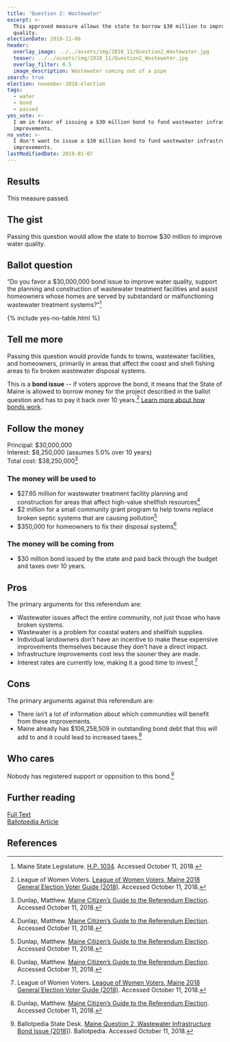 ```yaml
---
title: 'Question 2: Wastewater'
excerpt: >-
  This approved measure allows the state to borrow $30 million to improve water
  quality.
electionDate: 2018-11-06
header:
  overlay_image: ../../assets/img/2018_11/Question2_Wastewater.jpg
  teaser: ../../assets/img/2018_11/Question2_Wastewater.jpg
  overlay_filter: 0.5
  image_description: Wastewater coming out of a pipe
search: true
election: november-2018-election
tags:
  - water
  - bond
  - passed
yes_vote: >-
  I am in favor of issuing a $30 million bond to fund wastewater infrastructure
  improvements.
no_vote: >-
  I don't want to issue a $30 million bond to fund wastewater infrastructure
  improvements.
lastModifiedDate: 2019-01-07
---
```


## Results

This measure passed.

## The gist

Passing this question would allow the state to borrow $30 million to improve water quality.

## Ballot question

“Do you favor a $30,000,000 bond issue to improve water quality, support the planning and construction of wastewater treatment facilities and assist homeowners whose homes are served by substandard or malfunctioning wastewater treatment systems?”[^2]

{% include yes-no-table.html %}

## Tell me more

Passing this question would provide funds to towns, wastewater facilities, and homeowners, primarily in areas that affect the coast and shell fishing areas to fix broken wastewater disposal systems.

This is a **bond issue** -- if voters approve the bond, it means that the State of Maine is allowed to borrow money for the project described in the ballot question and has to pay it back over 10 years.[^3] [Learn more about how bonds work](/bonds).

## Follow the money

Principal: $30,000,000
<br>Interest: $8,250,000 (assumes 5.0% over 10 years)
<br>Total cost: $38,250,000[^4]

### The money will be used to

- $27.65 million for wastewater treatment facility planning and construction for areas that affect high-value shellfish resources[^4]
- $2 million for a small community grant program to help towns replace broken septic systems that are causing pollution[^4]
- $350,000 for homeowners to fix their disposal systems[^4]

### The money will be coming from

- $30 million bond issued by the state and paid back through the budget and taxes over 10 years.

## Pros

The primary arguments for this referendum are:

- Wastewater issues affect the entire community, not just those who have broken systems.
- Wastewater is a problem for coastal waters and shellfish supplies.
- Individual landowners don’t have an incentive to make these expensive improvements themselves because they don’t have a direct impact.
- Infrastructure improvements cost less the sooner they are made.
- Interest rates are currently low, making it a good time to invest.[^3]

## Cons

The primary arguments against this referendum are:

- There isn’t a lot of information about which communities will benefit from these improvements.
- Maine already has $106,258,509 in outstanding bond debt that this will add to and it could lead to increased taxes.[^4]

## Who cares

Nobody has registered support or opposition to this bond.[^1]

## Further reading

[Full Text](http://www.mainelegislature.org/legis/bills/getPDF.asp?paper=HP1034&item=1&snum=128)
<br>[Ballotpedia Article](<https://ballotpedia.org/Maine_Question_2,_Wastewater_Infrastructure_Bond_Issue_(2018)>)

## References

[^1]: Ballotpedia State Desk. [Maine Question 2, Wastewater Infrastructure Bond Issue (2018)](<https://ballotpedia.org/Maine_Question_2,_Wastewater_Infrastructure_Bond_Issue_(2018)>)). Ballotpedia. Accessed October 11, 2018.

[^2]: Maine State Legislature. [H.P. 1034](http://www.mainelegislature.org/legis/bills/getPDF.asp?paper=HP1034&item=1&snum=128). Accessed October 11, 2018.

[^3]: League of Women Voters. [League of Women Voters, Maine 2018 General Election Voter Guide (2018)](http://www.lwvme.org/files/VG_2018_Statewide.pdf). Accessed October 11, 2018.

[^4]: Dunlap, Matthew. [Maine Citizen’s Guide to the Referendum Election](https://www.maine.gov/sos/cec/elec/upcoming/pdf/citizensguide.pdf). Accessed October 11, 2018.
